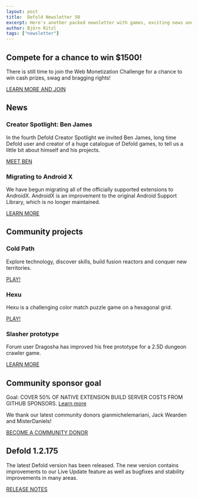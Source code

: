 ```yaml
---
layout: post
title:  Defold Newsletter 50
excerpt: Here's another packed newsletter with games, exciting news and the latest release notes.
author: Björn Ritzl
tags: ["newsletter"]
---
```


## Compete for a chance to win $1500!
There is still time to join the Web Monetization Challenge for a chance to win cash prizes, swag and bragging rights!

[LEARN MORE AND JOIN](https://defold.com/web-monetization-challenge-2020/?utm_source=sendinblue&utm_campaign=Newsletter_50&utm_medium=email)


## News

### Creator Spotlight: Ben James
In the fourth Defold Creator Spotlight we invited Ben James, long time Defold user and creator of a huge catalogue of Defold games, to tell us a little bit about himself and his projects.

[MEET BEN](https://defold.com/2020/10/27/Creator-spotlight-Ben-James/?utm_source=sendinblue&utm_campaign=Newsletter_50&utm_medium=email)


### Migrating to Android X
We have begun migrating all of the officially supported extensions to AndroidX. AndroidX is an improvement to the original Android Support Library, which is no longer maintained.

[LEARN MORE](https://forum.defold.com/t/migrating-to-androidx/66726?utm_source=sendinblue&utm_campaign=Newsletter_50&utm_medium=email)


## Community projects

### Cold Path
Explore technology, discover skills, build fusion reactors and conquer new territories.

[PLAY!](https://play.google.com/store/apps/details?id=com.DenisMakhortov.ColdPath&utm_source=sendinblue&utm_campaign=Newsletter_50&utm_medium=email)


### Hexu
Hexu is a challenging color match puzzle game on a hexagonal grid.

[PLAY!](https://d.insality.com/hexu/?utm_source=sendinblue&utm_campaign=Newsletter_50&utm_medium=email)


### Slasher prototype
Forum user Dragosha has improved his free prototype for a 2.5D dungeon crawler game.

[LEARN MORE](https://forum.defold.com/t/slasher-prototype-open-source/56062/10?u=britzl&utm_source=sendinblue&utm_campaign=Newsletter_50&utm_medium=email)


## Community sponsor goal

Goal: COVER 50% OF NATIVE EXTENSION BUILD SERVER COSTS FROM GITHUB SPONSORS. [Learn more](https://github.com/sponsors/defold)

We thank our latest community donors gianmichelemariani, Jack Wearden and MisterDaniels!

[BECOME A COMMUNITY DONOR](https://github.com/sponsors/defold)


## Defold 1.2.175

The latest Defold version has been released. The new version contains improvements to our Live Update feature as well as bugfixes and stability improvements in many areas.

[RELEASE NOTES](https://forum.defold.com/t/defold-1-2-175-has-been-released/66789?utm_source=sendinblue&utm_campaign=Newsletter_50&utm_medium=email)
